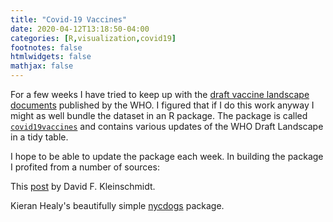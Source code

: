 ```yaml
---
title: "Covid-19 Vaccines"
date: 2020-04-12T13:18:50-04:00
categories: [R,visualization,covid19]
footnotes: false
htmlwidgets: false
mathjax: false
---
```


For a few weeks I have tried to keep up with the [draft vaccine landscape documents](https://www.who.int/blueprint/priority-diseases/key-action/Novel_Coronavirus_Landscape_nCoV_11April2020.PDF) published by the WHO. I figured that if I do this work anyway I might as well bundle the dataset in an R package. The package is called [`covid19vaccines`](https://markushlang.github.io/covid19vaccines/) and contains various updates of the WHO Draft Landscape in a tidy table.

I hope to be able to update the package each week. In building the package I profited from a number of sources:

This [post](http://www.davekleinschmidt.com/r-packages/) by David F. Kleinschmidt.

Kieran Healy's beautifully simple [nycdogs](http://kjhealy.github.io/nycdogs) package.
